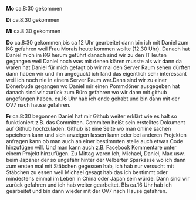 **Mo**
ca.8:30 gekommen 


**Di** 
ca.8:30 gekommen


**Mi**
ca.8:30 gekommen


**Do** 
ca.8:30 gekommen,bis ca 12 Uhr gearbeitet dann bin ich mit Daniel zum KG gefahren weil Frau Morais heute kommen wollte (12.30 Uhr). Danach hat Daniel mich im KG herum geführt danach sind wir zu den IT leuten gegangen weil Daniel noch was mit denen klären musste als wir dann da waren hat Daniel für mich gefagt ob wir mal den Server Raum sehen dürften dann haben wir und ihn angeguckt ich fand das eigentlich sehr interessant weil ich noch nie in einem Server Raum war.Dann sind wir zu einer Dönerbude gegangen wo Daniel mir einen Pommdöner ausgegeben hat danach sind wir zurück zum Büro gefahren wo wir dann mit github angefangen haben. ca.16 Uhr hab ich ende gehabt und bin dann mit der OV7 nach hause gefahren.

**Fr**
ca.8:30 begonnen Daniel hat mir Github weiter erklärt wie es halt so funktioniert z.B. das Committen. Commiten heißt sein erstelltes Dokument auf Github hochzuladen. Github ist eine Seite wo man online sachen speichern kann und sich anzeigen lassen kann oder bei anderen Projekten anfragen kann ob man auch an einer bestimmten stelle auch etwas Code hinzufügen will. Und man kann auch z.B. Facebook Kommentare unter einem Projekt hinzufügen. Zu Mittag waren Ich, Michael, Daniel, Max usw. beim Japaner der so ungefähr hinter der Velberter Sparkasse wo ich dann zum ersten mal mit Stäbchen gegessen hab, ich hab nur versucht mit Stäbchen zu essen weil Michael gesagt hab das ich bestimmt oder mindestens einmal im Leben in China oder Japan sein würde. Dann sind wir zurück gefahren und ich hab weiter gearbeitet. BIs ca.16 Uhr hab ich gearbeitet und bin dann wieder mit der OV7 nach Hause gefahren.